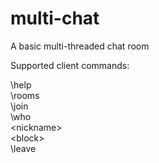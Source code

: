 # multi-chat
A basic multi-threaded chat room

Supported client commands: 

\help  
\rooms  
\join <nickname> <room>  
\who  
\<nickname> <message>  
\<block> <nickname>  
\leave  
